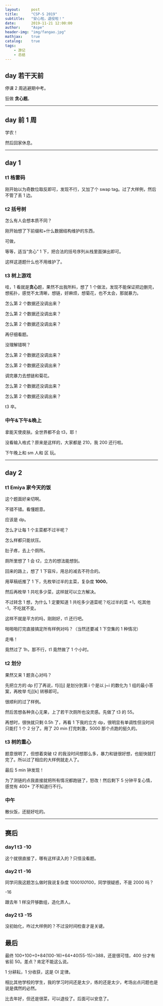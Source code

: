 ```yaml
---
layout:     post
title:      "CSP-S 2019"
subtitle:   "安心啦，退役啦！"
date:       2019-11-21 12:00:00
author:     "Aspe"
header-img: "img/fangao.jpg"
mathjax:    true
catalog:    true
tags:
    - 游记
    - 总结
---
```


## day 若干天前

停课 2 周逃避期中考。

狂做 **贪心题**。

---

## day 前 1 周

学农！

然后回家休息。

---

## day 1

### t1 格雷码

刚开始以为奇数位取反即可，发现不行，又加了个 swap tag。过了大样例，然后不管了丢 1 边。

### t2 括号树

怎么有人会想本质不同？

刚开始想了下前缀和+什么数据结构维护的东西，

可做，

等等，适当“贪心” 1 下，把合法的括号序列从栈里面弹出即可。

这样这道题什么也不用维护了。

### t3 树上游戏

哇，1 看就是**贪心**题，果然不出我所料，想了 1 个做法，发现不能保证把边删完，想拓扑，感觉不太清晰，想链，好麻烦，想菊花，也不太会，那就暴力。

怎么第 2 个数据还没调出来？

怎么第 2 个数据还没调出来？

怎么第 2 个数据还没调出来？

再仔细看题。

没理解错啊？

怎么第 2 个数据还没调出来？

怎么第 2 个数据还没调出来？

调完暴力去想链和菊花。

怎么第 2 个数据还没调出来？

怎么第 2 个数据还没调出来？

t3 卒。

### 中午&下午&晚上

拿能天使皮肤。全世界都不会 t3，耶！

没看输入格式？原来是这样的，大家都是 210，我 200 还行啦。

下午晚上和 sm 人和 区 玩。

---

## day 2

### t1 Emiya 家今天的饭

这个题面好亲切啊。

不错不错。看懂题意。

应该是 dp。

怎么才让每 1 个主菜都不过半呢？

怎么样都只能状压。

肚子疼，去上个厕所。

厕所里想了 1 会 t2，立方的想法能想到。

回来的路上，想了 1 下容斥，用总的减去不符合的。

用草稿纸推了 1 下，先枚举过半的主菜，复杂度 **1000**。

然后再枚举 1 共吃多少菜，这样就可以立方解决。

不过转念 1 想，为什么 1 定要知道 1 共吃多少道菜呢？吃过半的菜 +1，吃其他 -1，不吃就不变。

这样不就是平方的吗，刚刚好，t1 还行吧。

啪啪啪打完直接搞定所有样例对吗？（当然还要减 1 下空集的 1 种情况）

走咯！

竟然过了 1h，那不行，t1 竟然做了 1 个小时。

### t2 划分

果然又来 1 题贪心对吗？

先把立方的 dp 打了再说，f[i][j] 是划分到第 i 个是以 j~i 的数化为 1 组的最小答案，再枚举 f[j][k] 转移即可。

很顺利的过了样例。

然后苦想各种贪心无果，上了若干次厕所也没灵感。先做了 t3 的 55。

再想时，很快就只剩 0.5h 了，再看 1 下我的立方 dp，很明显有单调性但没时间只能打 1 个 2 分了。用了 20 min 打完刺激，5000 那个点跑的挺久的。

### t3 树的重心

题意很明了，但想着突破 t2 的我没时间想那么多，暴力和链很好想，也挺快就打完了。所以过了相应的大样例就走人了。

最后 5 min 钟发现！

为了测链的点我直接就把所有情况都跑链了，怒改！然后剩下 5 分钟平复心情，感觉有 400+ 了不知道行不行。

### 中午

散伙饭，还挺好吃的。

---

## 赛后

### day1 t3 -10

这个就很直接了，哪有这样读入的？只怪没看题。

### day2 t1 -16

同学问我这题怎么做时我说复杂度 1000*100*100，同学很疑惑，不是 2000 吗？

-16

跟去年 1 样没开够数组，造化弄人。

### day2 t3 -15

没初始化，咋过大样例的？不过没时间检查才是关键。

## 最后

最终 100+100+0+84(100-16)+64+40(55-15)=388，还是很可惜，400 分才有省前 50。差点？肯定不能这么说。

1 分耕耘，1 分收获，这是 OI 定律。

相比其他学校的学生，我的学习时间还是太少，练的还是太少，考场出点问题也是说是偶然的必然。

比去年好，但还是很菜，可以退役了。后面可以安息了。
